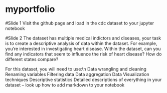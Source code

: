# myportfolio

#Slide 1
Visit the github page and load in the cdc dataset to your jupyter notebook

#Slide 2
The dataset has multiple medical indictors and diseases, your task is to create a descriptive analysis of data within the dataset.
For example, you’re interested in investigating heart disease.  Within the dataset, can you find any indicators that seem to influence the risk of heart disease?  How do different states compare?

For this dataset, you will need to use:\n
  Data wrangling and cleaning
  Renaming variables
  Filtering data
  Data aggregation 
  Data Visualization techniques
  Descriptive statistics 
  Detailed descriptions of everything in your dataset – look up how to add markdown to your notebook
